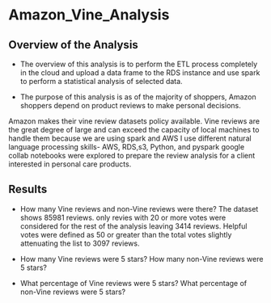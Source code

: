# Amazon_Vine_Analysis

## Overview of the Analysis
- The overview of this analysis is to perform the ETL process completely in the cloud and upload a data frame to the RDS instance and use spark to perform a statistical analysis of selected data. 

- The purpose of this analysis is as of the majority of shoppers, Amazon shoppers depend on product reviews to make personal decisions.
 
Amazon makes their vine review datasets policy available. Vine reviews are the great degree of large and can exceed the capacity of local machines to handle them because we are using spark and AWS 
I use different natural language processing skills-  AWS, RDS,s3, Python, and pyspark google collab notebooks were explored to prepare the review analysis for a client interested in personal care products.

## Results

   - How many Vine reviews and non-Vine reviews were there?
The dataset shows 85981 reviews. only revies with 20 or more votes were considered for the rest of the analysis leaving 3414 reviews. Helpful votes were defined as 50 or greater than the total votes slightly attenuating the list to 3097 reviews.
	

   - How many Vine reviews were 5 stars? How many non-Vine reviews were 5 stars?


   - What percentage of Vine reviews were 5 stars? What percentage of non-Vine reviews were 5 stars?


